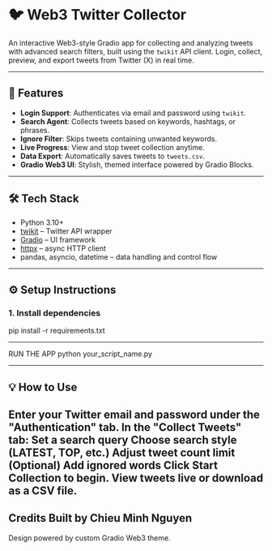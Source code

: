 # 🐦 Web3 Twitter Collector

An interactive Web3-style Gradio app for collecting and analyzing tweets with advanced search filters, built using the `twikit` API client. Login, collect, preview, and export tweets from Twitter (X) in real time.

---

## 🚀 Features

- **Login Support**: Authenticates via email and password using `twikit`.
- **Search Agent**: Collects tweets based on keywords, hashtags, or phrases.
- **Ignore Filter**: Skips tweets containing unwanted keywords.
- **Live Progress**: View and stop tweet collection anytime.
- **Data Export**: Automatically saves tweets to `tweets.csv`.
- **Gradio Web3 UI**: Stylish, themed interface powered by Gradio Blocks.

---

## 🛠 Tech Stack

- Python 3.10+
- [twikit](https://github.com/Xonshiz/twikit) – Twitter API wrapper
- [Gradio](https://gradio.app/) – UI framework
- [httpx](https://www.python-httpx.org/) – async HTTP client
- pandas, asyncio, datetime – data handling and control flow

---

## ⚙️ Setup Instructions

### 1. Install dependencies

pip install -r requirements.txt

---
 RUN THE APP
python your_script_name.py

---
💡 How to Use
---
Enter your Twitter email and password under the "Authentication" tab.
In the "Collect Tweets" tab:
Set a search query
Choose search style (LATEST, TOP, etc.)
Adjust tweet count limit
(Optional) Add ignored words
Click Start Collection to begin.
View tweets live or download as a CSV file.
---
 Credits Built by Chieu Minh Nguyen
---
Design powered by custom Gradio Web3 theme.
```bash

